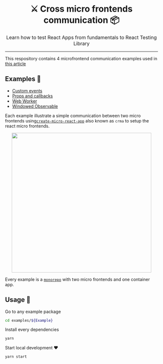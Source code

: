 <h1 align="center">
  ⚔️ Cross micro frontends communication 📦
</h1>

<p align="center" style="font-size: 1rem;">
  Learn how to test React Apps from fundamentals to React Testing Library
</p>

<hr />

This respository contains 4 microfrontend communication examples used in [this article](https://dev.to/luistak/cross-micro-frontends-communication-4ien-temp-slug-1686000?preview=50923de59691e072922b4440ddf00ea275f8a90ed3fccfa4b66f8bad957c45c03299091fcc52c8d67a283105459e099128eee5f16b8159334bfb4dbf)

## Examples :file_folder:
 - [Custom events](./examples/customEvents)
 - [Props and callbacks](./examples/propsandcallbacks)
 - [Web Worker](./examples/workerized)
 - [Windowed Observable](./examples/windowed-observable)

Each example illustrate a simple communication between two micro frontends using[`create-micro-react-app`](https://github.com/matheusmr13/create-micro-react-app) also known as `crma` to setup the react micro frontends.

<p align="center">
  <img width="460" height="auto" src="https://res.cloudinary.com/daiqkausy/image/upload/v1598536656/examples.png">
</p>

Every example is a [`monorepo`](https://en.wikipedia.org/wiki/Monorepo) with two micro frontends and one container app.

## Usage :wrench:

Go to any example package
```bash
cd examples/${Example}
```

Install every dependencies
```bash
yarn
```

Start local development ❤️
```bash
yarn start
```
